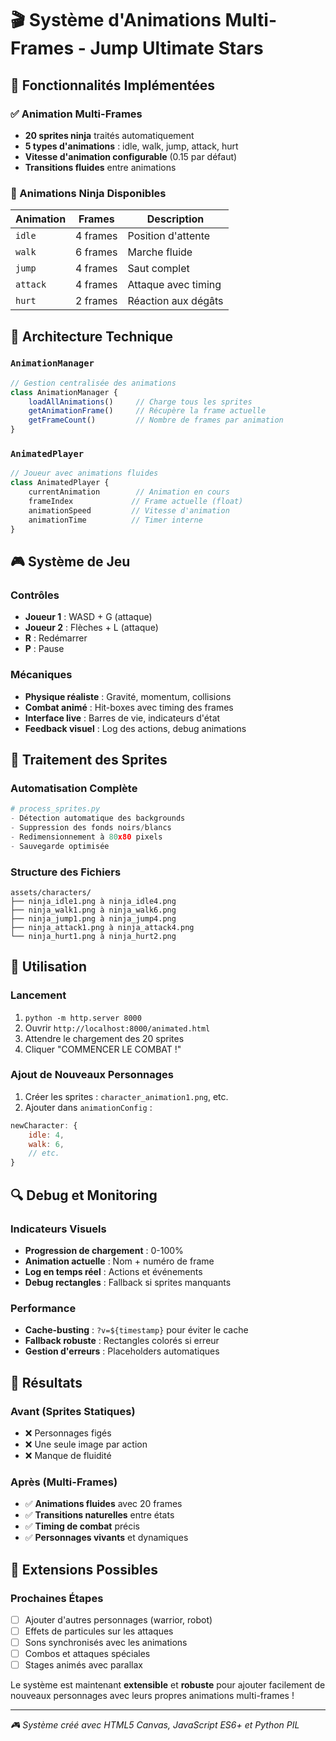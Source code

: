 # 🎬 Système d'Animations Multi-Frames - Jump Ultimate Stars

## 🎯 Fonctionnalités Implémentées

### ✅ Animation Multi-Frames
- **20 sprites ninja** traités automatiquement
- **5 types d'animations** : idle, walk, jump, attack, hurt
- **Vitesse d'animation configurable** (0.15 par défaut)
- **Transitions fluides** entre animations

### 🥷 Animations Ninja Disponibles
| Animation | Frames | Description |
|-----------|--------|-------------|
| `idle` | 4 frames | Position d'attente |
| `walk` | 6 frames | Marche fluide |
| `jump` | 4 frames | Saut complet |
| `attack` | 4 frames | Attaque avec timing |
| `hurt` | 2 frames | Réaction aux dégâts |

## 🔧 Architecture Technique

### `AnimationManager`
```javascript
// Gestion centralisée des animations
class AnimationManager {
    loadAllAnimations()     // Charge tous les sprites
    getAnimationFrame()     // Récupère la frame actuelle
    getFrameCount()         // Nombre de frames par animation
}
```

### `AnimatedPlayer`
```javascript
// Joueur avec animations fluides
class AnimatedPlayer {
    currentAnimation        // Animation en cours
    frameIndex             // Frame actuelle (float)
    animationSpeed         // Vitesse d'animation
    animationTime          // Timer interne
}
```

## 🎮 Système de Jeu

### Contrôles
- **Joueur 1** : WASD + G (attaque)
- **Joueur 2** : Flèches + L (attaque)
- **R** : Redémarrer
- **P** : Pause

### Mécaniques
- **Physique réaliste** : Gravité, momentum, collisions
- **Combat animé** : Hit-boxes avec timing des frames
- **Interface live** : Barres de vie, indicateurs d'état
- **Feedback visuel** : Log des actions, debug animations

## 🎨 Traitement des Sprites

### Automatisation Complète
```python
# process_sprites.py
- Détection automatique des backgrounds
- Suppression des fonds noirs/blancs
- Redimensionnement à 80x80 pixels
- Sauvegarde optimisée
```

### Structure des Fichiers
```
assets/characters/
├── ninja_idle1.png à ninja_idle4.png
├── ninja_walk1.png à ninja_walk6.png
├── ninja_jump1.png à ninja_jump4.png
├── ninja_attack1.png à ninja_attack4.png
└── ninja_hurt1.png à ninja_hurt2.png
```

## 🚀 Utilisation

### Lancement
1. `python -m http.server 8000`
2. Ouvrir `http://localhost:8000/animated.html`
3. Attendre le chargement des 20 sprites
4. Cliquer "COMMENCER LE COMBAT !"

### Ajout de Nouveaux Personnages
1. Créer les sprites : `character_animation1.png`, etc.
2. Ajouter dans `animationConfig` :
```javascript
newCharacter: {
    idle: 4,
    walk: 6,
    // etc.
}
```

## 🔍 Debug et Monitoring

### Indicateurs Visuels
- **Progression de chargement** : 0-100%
- **Animation actuelle** : Nom + numéro de frame
- **Log en temps réel** : Actions et événements
- **Debug rectangles** : Fallback si sprites manquants

### Performance
- **Cache-busting** : `?v=${timestamp}` pour éviter le cache
- **Fallback robuste** : Rectangles colorés si erreur
- **Gestion d'erreurs** : Placeholders automatiques

## 🎯 Résultats

### Avant (Sprites Statiques)
- ❌ Personnages figés
- ❌ Une seule image par action
- ❌ Manque de fluidité

### Après (Multi-Frames)
- ✅ **Animations fluides** avec 20 frames
- ✅ **Transitions naturelles** entre états
- ✅ **Timing de combat** précis
- ✅ **Personnages vivants** et dynamiques

## 🔮 Extensions Possibles

### Prochaines Étapes
- [ ] Ajouter d'autres personnages (warrior, robot)
- [ ] Effets de particules sur les attaques
- [ ] Sons synchronisés avec les animations
- [ ] Combos et attaques spéciales
- [ ] Stages animés avec parallax

Le système est maintenant **extensible** et **robuste** pour ajouter facilement de nouveaux personnages avec leurs propres animations multi-frames !

---
*🎮 Système créé avec HTML5 Canvas, JavaScript ES6+ et Python PIL*